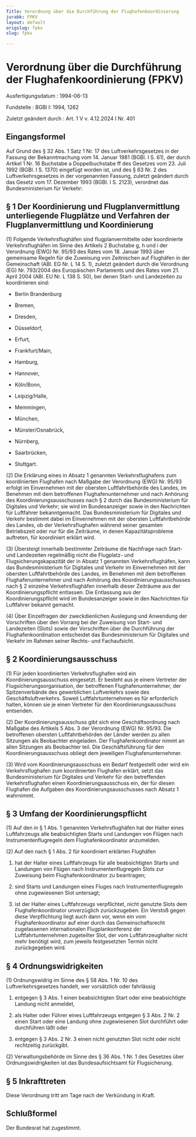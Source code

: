 ```yaml
---
Title: Verordnung über die Durchführung der Flughafenkoordinierung
jurabk: FPKV
layout: default
origslug: fpkv
slug: fpkv

---
```


# Verordnung über die Durchführung der Flughafenkoordinierung (FPKV)

Ausfertigungsdatum
:   1994-06-13

Fundstelle
:   BGBl I: 1994, 1262

Zuletzt geändert durch
:   Art. 1 V v. 4.12.2024 I Nr. 401


## Eingangsformel

Auf Grund des § 32 Abs. 1 Satz 1 Nr. 17 des Luftverkehrsgesetzes in der Fassung der Bekanntmachung vom 14. Januar 1981 (BGBl. I S. 61), der durch Artikel 1 Nr. 16 Buchstabe a Doppelbuchstabe ff des Gesetzes vom 23. Juli 1992 (BGBl. I S. 1370) eingefügt worden ist, und des § 63 Nr. 2 des Luftverkehrsgesetzes in der vorgenannten Fassung, zuletzt geändert durch das Gesetz vom 17. Dezember 1993 (BGBl. I S. 2123), verordnet das Bundesministerium für Verkehr:


## § 1 Der Koordinierung und Flugplanvermittlung unterliegende Flugplätze und Verfahren der Flugplanvermittlung und Koordinierung

(1) Folgende Verkehrsflughäfen sind flugplanvermittelte oder koordinierte Verkehrsflughäfen im Sinne des Artikels 2 Buchstabe g, h und i der Verordnung (EWG) Nr. 95/93 des Rates vom 18. Januar 1993 über gemeinsame Regeln für die Zuweisung von Zeitnischen auf Flughäfen in der Gemeinschaft (ABl. EG Nr. L 14 S. 1), zuletzt geändert durch die Verordnung (EG) Nr. 793/2004 des Europäischen Parlaments und des Rates vom 21. April 2004 (ABl. EU Nr. L 138 S. 50), bei denen Start- und Landezeiten zu koordinieren sind:

-   Berlin Brandenburg


-   Bremen,


-   Dresden,


-   Düsseldorf,


-   Erfurt,


-   Frankfurt/Main,


-   Hamburg,


-   Hannover,


-   Köln/Bonn,


-   Leipzig/Halle,


-   Memmingen,


-   München,


-   Münster/Osnabrück,


-   Nürnberg,


-   Saarbrücken,


-   Stuttgart.




(2) Die Erklärung eines in Absatz 1 genannten Verkehrsflughafens zum koordinierten Flughafen nach Maßgabe der Verordnung (EWG) Nr. 95/93 erfolgt im Einvernehmen mit der obersten Luftfahrtbehörde des Landes, im Benehmen mit dem betroffenen Flughafenunternehmer und nach Anhörung des Koordinierungsausschusses nach § 2 durch das Bundesministerium für Digitales und Verkehr; sie wird im Bundesanzeiger sowie in den Nachrichten für Luftfahrer bekanntgemacht. Das Bundesministerium für Digitales und Verkehr bestimmt dabei im Einvernehmen mit der obersten Luftfahrtbehörde des Landes, ob der Verkehrsflughafen während seiner gesamten Betriebszeit oder nur für die Zeiträume, in denen Kapazitätsprobleme auftreten, für koordiniert erklärt wird.

(3) Übersteigt innerhalb bestimmter Zeiträume die Nachfrage nach Start- und Landezeiten regelmäßig nicht die Flugplatz- und Flugsicherungskapazität der in Absatz 1 genannten Verkehrsflughäfen, kann das Bundesministerium für Digitales und Verkehr im Einvernehmen mit der obersten Luftfahrtbehörde des Landes, im Benehmen mit dem betroffenen Flughafenunternehmer und nach Anhörung des Koordinierungsausschusses nach § 2 einzelne Verkehrsflughäfen innerhalb dieser Zeiträume aus der Koordinierungspflicht entlassen. Die Entlassung aus der Koordinierungspflicht wird im Bundesanzeiger sowie in den Nachrichten für Luftfahrer bekannt gemacht.

(4) Über Einzelfragen der zweckdienlichen Auslegung und Anwendung der Vorschriften über den Vorrang bei der Zuweisung von Start- und Landezeiten (Slots) sowie der Vorschriften über die Durchführung der Flughafenkoordination entscheidet das Bundesministerium für Digitales und Verkehr im Rahmen seiner Rechts- und Fachaufsicht.


## § 2 Koordinierungsausschuss

(1) Für jeden koordinierten Verkehrsflughafen wird ein Koordinierungsausschuss eingesetzt. Er besteht aus je einem Vertreter der Flugsicherungsorganisation, der betroffenen Flughafenunternehmer, der Spitzenverbände des gewerblichen Luftverkehrs sowie des Geschäftsluftverkehrs. Soweit Luftfahrtunternehmen es für erforderlich halten, können sie je einen Vertreter für den Koordinierungsausschuss entsenden.

(2) Der Koordinierungsausschuss gibt sich eine Geschäftsordnung nach Maßgabe des Artikels 5 Abs. 3 der Verordnung (EWG) Nr. 95/93. Die betroffenen obersten Luftfahrtbehörden der Länder werden zu allen Sitzungen als Beobachter eingeladen. Der Flughafenkoordinator nimmt an allen Sitzungen als Beobachter teil. Die Geschäftsführung für den Koordinierungsausschuss obliegt dem jeweiligen Flughafenunternehmer.

(3) Wird vom Koordinierungsausschuss ein Bedarf festgestellt oder wird ein Verkehrsflughafen zum koordinierten Flughafen erklärt, setzt das Bundesministerium für Digitales und Verkehr für den betreffenden Verkehrsflughafen einen Koordinierungsausschuss ein, der für diesen Flughafen die Aufgaben des Koordinierungsausschusses nach Absatz 1 wahrnimmt.


## § 3 Umfang der Koordinierungspflicht

(1) Auf den in § 1 Abs. 1 genannten Verkehrsflughäfen hat der Halter eines Luftfahrzeugs alle beabsichtigten Starts und Landungen von Flügen nach Instrumentenflugregeln dem Flughafenkoordinator anzumelden.

(2) Auf den nach § 1 Abs. 2 für koordiniert erklärten Flughäfen

1.  hat der Halter eines Luftfahrzeugs für alle beabsichtigten Starts und Landungen von Flügen nach Instrumentenflugregeln Slots zur Zuweisung beim Flughafenkoordinator zu beantragen;


2.  sind Starts und Landungen eines Fluges nach Instrumentenflugregeln ohne zugewiesenen Slot untersagt;


3.  ist der Halter eines Luftfahrzeugs verpflichtet, nicht genutzte Slots dem Flughafenkoordinator unverzüglich zurückzugeben. Ein Verstoß gegen diese Verpflichtung liegt auch dann vor, wenn ein vom Flughafenkoordinator auf einer durch das Gemeinschaftsrecht zugelassenen internationalen Flugplankonferenz der Luftfahrtunternehmen zugeteilter Slot, der vom Luftfahrzeughalter nicht mehr benötigt wird, zum jeweils festgesetzten Termin nicht zurückgegeben wird.





## § 4 Ordnungswidrigkeiten

(1) Ordnungswidrig im Sinne des § 58 Abs. 1 Nr. 10 des Luftverkehrsgesetzes handelt, wer vorsätzlich oder fahrlässig

1.  entgegen § 3 Abs. 1 einen beabsichtigten Start oder eine beabsichtigte Landung nicht anmeldet,


2.  als Halter oder Führer eines Luftfahrzeugs entgegen § 3 Abs. 2 Nr. 2 einen Start oder eine Landung ohne zugewiesenen Slot durchführt oder durchführen läßt oder


3.  entgegen § 3 Abs. 2 Nr. 3 einen nicht genutzten Slot nicht oder nicht rechtzeitig zurückgibt.




(2) Verwaltungsbehörde im Sinne des § 36 Abs. 1 Nr. 1 des Gesetzes über Ordnungswidrigkeiten ist das Bundesaufsichtsamt für Flugsicherung.


## § 5 Inkrafttreten

Diese Verordnung tritt am Tage nach der Verkündung in Kraft.


## Schlußformel

Der Bundesrat hat zugestimmt.

